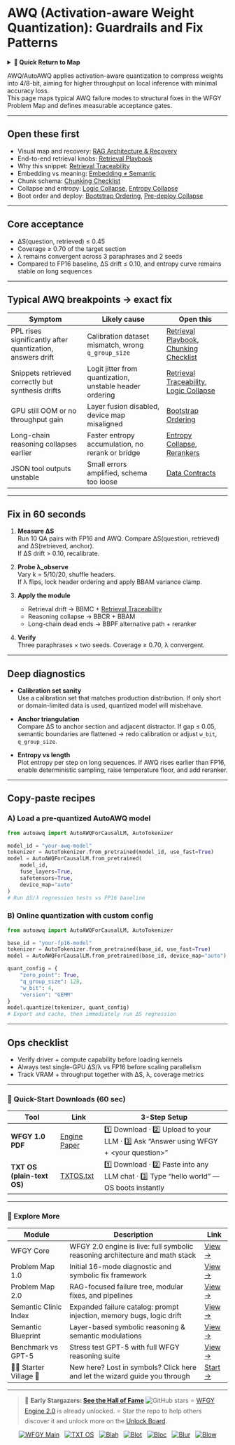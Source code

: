 # AWQ (Activation-aware Weight Quantization): Guardrails and Fix Patterns

<details>
  <summary><strong>🧭 Quick Return to Map</strong></summary>

<br>

  > You are in a sub-page of **LocalDeploy_Inference**.  
  > To reorient, go back here:  
  >
  > - [**LocalDeploy_Inference** — on-prem deployment and model inference](./README.md)  
  > - [**WFGY Global Fix Map** — main Emergency Room, 300+ structured fixes](../README.md)  
  > - [**WFGY Problem Map 1.0** — 16 reproducible failure modes](../../README.md)  
  >
  > Think of this page as a desk within a ward.  
  > If you need the full triage and all prescriptions, return to the Emergency Room lobby.
</details>


AWQ/AutoAWQ applies activation-aware quantization to compress weights into 4/8-bit, aiming for higher throughput on local inference with minimal accuracy loss.  
This page maps typical AWQ failure modes to structural fixes in the WFGY Problem Map and defines measurable acceptance gates.

---

## Open these first
- Visual map and recovery: [RAG Architecture & Recovery](https://github.com/onestardao/WFGY/blob/main/ProblemMap/rag-architecture-and-recovery.md)  
- End-to-end retrieval knobs: [Retrieval Playbook](https://github.com/onestardao/WFGY/blob/main/ProblemMap/retrieval-playbook.md)  
- Why this snippet: [Retrieval Traceability](https://github.com/onestardao/WFGY/blob/main/ProblemMap/retrieval-traceability.md)  
- Embedding vs meaning: [Embedding ≠ Semantic](https://github.com/onestardao/WFGY/blob/main/ProblemMap/embedding-vs-semantic.md)  
- Chunk schema: [Chunking Checklist](https://github.com/onestardao/WFGY/blob/main/ProblemMap/chunking-checklist.md)  
- Collapse and entropy: [Logic Collapse](https://github.com/onestardao/WFGY/blob/main/ProblemMap/logic-collapse.md), [Entropy Collapse](https://github.com/onestardao/WFGY/blob/main/ProblemMap/entropy-collapse.md)  
- Boot order and deploy: [Bootstrap Ordering](https://github.com/onestardao/WFGY/blob/main/ProblemMap/bootstrap-ordering.md), [Pre-deploy Collapse](https://github.com/onestardao/WFGY/blob/main/ProblemMap/predeploy-collapse.md)  

---

## Core acceptance
- ΔS(question, retrieved) ≤ 0.45  
- Coverage ≥ 0.70 of the target section  
- λ remains convergent across 3 paraphrases and 2 seeds  
- Compared to FP16 baseline, ΔS drift ≤ 0.10, and entropy curve remains stable on long sequences  

---

## Typical AWQ breakpoints → exact fix

| Symptom | Likely cause | Open this |
|---|---|---|
| PPL rises significantly after quantization, answers drift | Calibration dataset mismatch, wrong `q_group_size` | [Retrieval Playbook](https://github.com/onestardao/WFGY/blob/main/ProblemMap/retrieval-playbook.md), [Chunking Checklist](https://github.com/onestardao/WFGY/blob/main/ProblemMap/chunking-checklist.md) |
| Snippets retrieved correctly but synthesis drifts | Logit jitter from quantization, unstable header ordering | [Retrieval Traceability](https://github.com/onestardao/WFGY/blob/main/ProblemMap/retrieval-traceability.md), [Logic Collapse](https://github.com/onestardao/WFGY/blob/main/ProblemMap/logic-collapse.md) |
| GPU still OOM or no throughput gain | Layer fusion disabled, device map misaligned | [Bootstrap Ordering](https://github.com/onestardao/WFGY/blob/main/ProblemMap/bootstrap-ordering.md) |
| Long-chain reasoning collapses earlier | Faster entropy accumulation, no rerank or bridge | [Entropy Collapse](https://github.com/onestardao/WFGY/blob/main/ProblemMap/entropy-collapse.md), [Rerankers](https://github.com/onestardao/WFGY/blob/main/ProblemMap/rerankers.md) |
| JSON tool outputs unstable | Small errors amplified, schema too loose | [Data Contracts](https://github.com/onestardao/WFGY/blob/main/ProblemMap/data-contracts.md) |

---

## Fix in 60 seconds

1) **Measure ΔS**  
   Run 10 QA pairs with FP16 and AWQ. Compare ΔS(question, retrieved) and ΔS(retrieved, anchor).  
   If ΔS drift > 0.10, recalibrate.  

2) **Probe λ_observe**  
   Vary k = 5/10/20, shuffle headers.  
   If λ flips, lock header ordering and apply BBAM variance clamp.  

3) **Apply the module**  
   - Retrieval drift → BBMC + [Retrieval Traceability](https://github.com/onestardao/WFGY/blob/main/ProblemMap/retrieval-traceability.md)  
   - Reasoning collapse → BBCR + BBAM  
   - Long-chain dead ends → BBPF alternative path + reranker  

4) **Verify**  
   Three paraphrases × two seeds. Coverage ≥ 0.70, λ convergent.  

---

## Deep diagnostics

- **Calibration set sanity**  
  Use a calibration set that matches production distribution. If only short or domain-limited data is used, quantized model will misbehave.  

- **Anchor triangulation**  
  Compare ΔS to anchor section and adjacent distractor. If gap ≤ 0.05, semantic boundaries are flattened → redo calibration or adjust `w_bit`, `q_group_size`.  

- **Entropy vs length**  
  Plot entropy per step on long sequences. If AWQ rises earlier than FP16, enable deterministic sampling, raise temperature floor, and add reranker.  

---

## Copy-paste recipes

### A) Load a pre-quantized AutoAWQ model
```python
from autoawq import AutoAWQForCausalLM, AutoTokenizer

model_id = "your-awq-model"
tokenizer = AutoTokenizer.from_pretrained(model_id, use_fast=True)
model = AutoAWQForCausalLM.from_pretrained(
    model_id,
    fuse_layers=True,
    safetensors=True,
    device_map="auto"
)
# Run ΔS/λ regression tests vs FP16 baseline
````

### B) Online quantization with custom config

```python
from autoawq import AutoAWQForCausalLM, AutoTokenizer

base_id = "your-fp16-model"
tokenizer = AutoTokenizer.from_pretrained(base_id, use_fast=True)
model = AutoAWQForCausalLM.from_pretrained(base_id, device_map="auto")

quant_config = {
    "zero_point": True,
    "q_group_size": 128,
    "w_bit": 4,
    "version": "GEMM"
}
model.quantize(tokenizer, quant_config)
# Export and cache, then immediately run ΔS regression
```

---

## Ops checklist

* Verify driver + compute capability before loading kernels
* Always test single-GPU ΔS/λ vs FP16 before scaling parallelism
* Track VRAM + throughput together with ΔS, λ, coverage metrics

---

### 🔗 Quick-Start Downloads (60 sec)

| Tool                       | Link                                                                                                                                       | 3-Step Setup                                                                             |
| -------------------------- | ------------------------------------------------------------------------------------------------------------------------------------------ | ---------------------------------------------------------------------------------------- |
| **WFGY 1.0 PDF**           | [Engine Paper](https://github.com/onestardao/WFGY/blob/main/I_am_not_lizardman/WFGY_All_Principles_Return_to_One_v1.0_PSBigBig_Public.pdf) | 1️⃣ Download · 2️⃣ Upload to your LLM · 3️⃣ Ask “Answer using WFGY + \<your question>”   |
| **TXT OS (plain-text OS)** | [TXTOS.txt](https://github.com/onestardao/WFGY/blob/main/OS/TXTOS.txt)                                                                     | 1️⃣ Download · 2️⃣ Paste into any LLM chat · 3️⃣ Type “hello world” — OS boots instantly |

---

### 🧭 Explore More

| Module                   | Description                                                                  | Link                                                                                               |
| ------------------------ | ---------------------------------------------------------------------------- | -------------------------------------------------------------------------------------------------- |
| WFGY Core                | WFGY 2.0 engine is live: full symbolic reasoning architecture and math stack | [View →](https://github.com/onestardao/WFGY/tree/main/core/README.md)                              |
| Problem Map 1.0          | Initial 16-mode diagnostic and symbolic fix framework                        | [View →](https://github.com/onestardao/WFGY/tree/main/ProblemMap/README.md)                        |
| Problem Map 2.0          | RAG-focused failure tree, modular fixes, and pipelines                       | [View →](https://github.com/onestardao/WFGY/blob/main/ProblemMap/rag-architecture-and-recovery.md) |
| Semantic Clinic Index    | Expanded failure catalog: prompt injection, memory bugs, logic drift         | [View →](https://github.com/onestardao/WFGY/blob/main/ProblemMap/SemanticClinicIndex.md)           |
| Semantic Blueprint       | Layer-based symbolic reasoning & semantic modulations                        | [View →](https://github.com/onestardao/WFGY/tree/main/SemanticBlueprint/README.md)                 |
| Benchmark vs GPT-5       | Stress test GPT-5 with full WFGY reasoning suite                             | [View →](https://github.com/onestardao/WFGY/tree/main/benchmarks/benchmark-vs-gpt5/README.md)      |
| 🧙‍♂️ Starter Village 🏡 | New here? Lost in symbols? Click here and let the wizard guide you through   | [Start →](https://github.com/onestardao/WFGY/blob/main/StarterVillage/README.md)                   |

---

> 👑 **Early Stargazers: [See the Hall of Fame](https://github.com/onestardao/WFGY/tree/main/stargazers)** <img src="https://img.shields.io/github/stars/onestardao/WFGY?style=social" alt="GitHub stars"> ⭐ [WFGY Engine 2.0](https://github.com/onestardao/WFGY/blob/main/core/README.md) is already unlocked. ⭐ Star the repo to help others discover it and unlock more on the [Unlock Board](https://github.com/onestardao/WFGY/blob/main/STAR_UNLOCKS.md).

<div align="center">

[![WFGY Main](https://img.shields.io/badge/WFGY-Main-red?style=flat-square)](https://github.com/onestardao/WFGY)
 
[![TXT OS](https://img.shields.io/badge/TXT%20OS-Reasoning%20OS-orange?style=flat-square)](https://github.com/onestardao/WFGY/tree/main/OS)
 
[![Blah](https://img.shields.io/badge/Blah-Semantic%20Embed-yellow?style=flat-square)](https://github.com/onestardao/WFGY/tree/main/OS/BlahBlahBlah)
 
[![Blot](https://img.shields.io/badge/Blot-Persona%20Core-green?style=flat-square)](https://github.com/onestardao/WFGY/tree/main/OS/BlotBlotBlot)
 
[![Bloc](https://img.shields.io/badge/Bloc-Reasoning%20Compiler-blue?style=flat-square)](https://github.com/onestardao/WFGY/tree/main/OS/BlocBlocBloc)
 
[![Blur](https://img.shields.io/badge/Blur-Text2Image%20Engine-navy?style=flat-square)](https://github.com/onestardao/WFGY/tree/main/OS/BlurBlurBlur)
 
[![Blow](https://img.shields.io/badge/Blow-Game%20Logic-purple?style=flat-square)](https://github.com/onestardao/WFGY/tree/main/OS/BlowBlowBlow)

</div>

